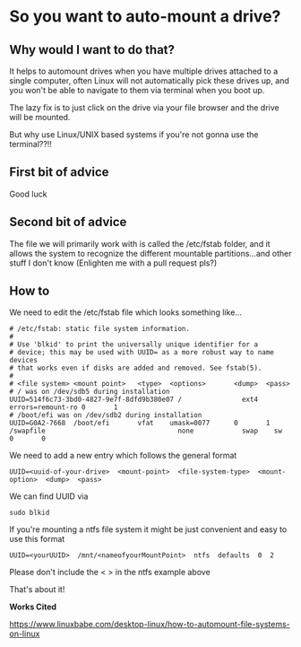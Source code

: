 # So you want to auto-mount a drive?

## Why would I want to do that?

It helps to automount drives when you have multiple drives attached to a single computer, often Linux will not automatically pick these drives up, and you won't be able to navigate to them via terminal when you boot up. 

The lazy fix is to just click on the drive via your file browser and the drive will be mounted. 

But why use Linux/UNIX based systems if you're not gonna use the terminal??!!

## First bit of advice 

Good luck

## Second bit of advice

The file we will primarily work with is called the /etc/fstab folder, and it allows the system to recognize the different mountable partitions...and other stuff I don't know (Enlighten me with a pull request pls?)

## How to 

We need to edit the /etc/fstab file which looks something like...

```
# /etc/fstab: static file system information.
#
# Use 'blkid' to print the universally unique identifier for a
# device; this may be used with UUID= as a more robust way to name devices
# that works even if disks are added and removed. See fstab(5).
#
# <file system> <mount point>   <type>  <options>       <dump>  <pass>
# / was on /dev/sdb5 during installation
UUID=514f6c73-3bd0-4827-9e7f-8dfd9b380e07 /               ext4    errors=remount-ro 0       1
# /boot/efi was on /dev/sdb2 during installation
UUID=G0A2-7668  /boot/efi       vfat    umask=0077      0       1
/swapfile                                 none            swap    sw              0       0
```

We need to add a new entry which follows the general format 

```
UUID=<uuid-of-your-drive>  <mount-point>  <file-system-type>  <mount-option>  <dump>  <pass>
```

We can find UUID via 

``` 
sudo blkid 
```

If you're mounting a ntfs file system it might be just convenient and easy to use this format 

```
UUID=<yourUUID>  /mnt/<nameofyourMountPoint>  ntfs  defaults  0  2
```

Please don't include the < > in the ntfs example above


That's about it!

**Works Cited** 

https://www.linuxbabe.com/desktop-linux/how-to-automount-file-systems-on-linux





